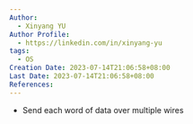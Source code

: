 ```yaml
---
Author:
  - Xinyang YU
Author Profile:
  - https://linkedin.com/in/xinyang-yu
tags:
  - OS
Creation Date: 2023-07-14T21:06:58+08:00
Last Date: 2023-07-14T21:06:58+08:00
References:
---
```

* Send each word of data over multiple wires